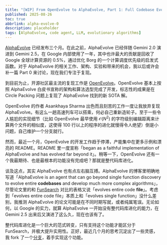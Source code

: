 ```yaml
---
title: "[WIP] From OpenEvolve to AlphaEvolve, Part 1: Full Codebase Evolution"
published: 2025-08-26
toc: true
abbrlink: alpha-evolve-0
description: placeholder
tags: [AlphaEvolve, code agent, LLM, evolutionary algorithms]
---
```


[AlphaEvolve](https://deepmind.google/discover/blog/alphaevolve-a-gemini-powered-coding-agent-for-designing-advanced-algorithms/) 已经发布三个月。在此之前，AlphaEvolve 已经伴随 Gemini 2.0 演进到 Gemini 2.5，在 Google 内部使用了一年，其中也许最大的贡献是回收了 Google 全球计算资源的 0.5%，通过优化 Borg 的一个计算调度优先级的启发式函数。对于 AlphaEvolve 的相关工作、架构、实验和带来的机会，我以后或许会补一篇 Part 0 来讨论，现在我们专注于复现。

到目前为止，开源社区最主流的复现工作是 [OpenEvolve](https://github.com/codelion/openevolve)。OpenEvolve 基本上按照 AlphaEvolve 白皮书宣称的架构和算法选型完成了开发，标志性的成果是在 Circle Packing 问题上复现了 AlphaEvolve 找到的新 SOTA 解。

OpenEvolve 的作者 Asankhaya Sharma 出色而且刻苦的工作一度让我放弃复现 AlphaEvolve。有这么一趟高速列车可以搭乘，何必自己重新造轮子。至于一些令人尴尬的实现细节（比如 OpenEvolve 最早使用 $\mathcal{O}(N^2)$ 的字符级别编辑距离来计算两个文件的相似度，这使得 100 行以上的程序的进化就慢得令人绝望）倒是小问题，自己维护一个分支就行。

然而，最近一个月，OpenEvolve 的开发工作趋于停滞，产能集中在更多示例和漂亮的 README。README 里一度宣称「began as a faithful implementation of AlphaEvolve and has evolved far beyond it」。稍等一下，OpenEvolve 还有一个我最期待、也是最根本的功能没有完成吧？那就是整代码库进化。

谈及这点，其实 AlphaEvolve 也有点左右脑互搏。AlphaEvolve 的博客里明确地写道「AlphaEvolve is an agent that can go beyond single function discovery to evolve entire **codebases** and develop much more complex algorithms」，尽管论文里的和 [FunSearch](https://deepmind.google/discover/blog/funsearch-making-new-discoveries-in-mathematical-sciences-using-large-language-models/) 对比的表格又说「evolves entire code **file**」。考虑到「evolves entire code file」本质上和「evolves single function」没什么差别，我推测 AlphaEvolve 的论文可能是在不同时期写就，或者纯属笔误。无论如何，以 Google 的实力，就算 AlphaEvolve 一开始没有整代码库进化的能力，在 Gemini 2.5 出来后又演进了这么久，现在也该有了。

整代码库进化是一个巨大的范式转变，只有支持这个功能才能区分于 FunSearch，并极大提升实用性。正好，最近几个月的思考沉淀出了一些灵感，我 fork 了一个[分支](https://github.com/NeapolitanIcecream/openevolve/tree/Sol)，着手实现这个功能。
